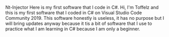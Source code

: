 Nt-Injector
Here is my first software that I code in C#.
Hi, I'm Toffelz and this is my first software that I coded in C# on Visual Studio Code Community 2019. 
This software honestly is useless, it has no purpose but I will bring updates anyway because it tis a bit 
of software that I use to practice what I am learning in C# because I am only a beginner.

